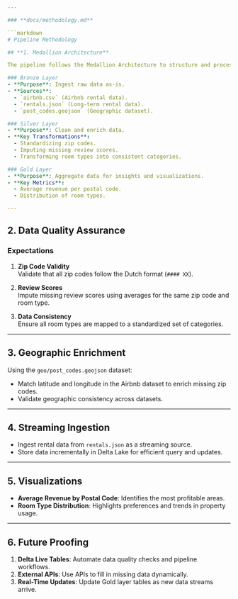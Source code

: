 ```yaml
---

### **docs/methodology.md**

```markdown
# Pipeline Methodology

## **1. Medallion Architecture**

The pipeline follows the Medallion Architecture to structure and process data systematically. 

### Bronze Layer
- **Purpose**: Ingest raw data as-is.
- **Sources**:  
  - `airbnb.csv` (Airbnb rental data).  
  - `rentals.json` (Long-term rental data).  
  - `post_codes.geojson` (Geographic dataset).  

### Silver Layer
- **Purpose**: Clean and enrich data.
- **Key Transformations**:  
  - Standardizing zip codes.  
  - Imputing missing review scores.  
  - Transforming room types into consistent categories.  

### Gold Layer
- **Purpose**: Aggregate data for insights and visualizations.
- **Key Metrics**:  
  - Average revenue per postal code.  
  - Distribution of room types.  

---
```


## **2. Data Quality Assurance**

### Expectations
1. **Zip Code Validity**  
   Validate that all zip codes follow the Dutch format (`#### XX`).

2. **Review Scores**  
   Impute missing review scores using averages for the same zip code and room type.

3. **Data Consistency**  
   Ensure all room types are mapped to a standardized set of categories.

---

## **3. Geographic Enrichment**
Using the `geo/post_codes.geojson` dataset:
- Match latitude and longitude in the Airbnb dataset to enrich missing zip codes.
- Validate geographic consistency across datasets.

---

## **4. Streaming Ingestion**
- Ingest rental data from `rentals.json` as a streaming source.
- Store data incrementally in Delta Lake for efficient query and updates.

---

## **5. Visualizations**
- **Average Revenue by Postal Code**: Identifies the most profitable areas.
- **Room Type Distribution**: Highlights preferences and trends in property usage.

---

## **6. Future Proofing**
1. **Delta Live Tables**: Automate data quality checks and pipeline workflows.  
2. **External APIs**: Use APIs to fill in missing data dynamically.
3. **Real-Time Updates**: Update Gold layer tables as new data streams arrive.